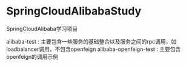 # SpringCloudAlibabaStudy
SpringCloudAlibaba学习项目

 alibaba-test : 主要包含一些服务的基础整合以及服务之间的rpc调用，如loadbalancer调用，不包含openfeign
 alibaba-openfeign-test : 主要包含openfeign的调用示例
 
